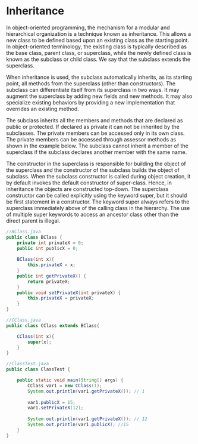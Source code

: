 # Inheritance
In object-oriented programming, the mechanism for a modular and hierarchical organization is a technique known as inheritance. This allows a new class to be defined based upon an existing class as the starting point. In object-oriented terminology, the existing class is typically described as the base class, parent class, or superclass, while the newly defined class is known as the subclass or child class. We say that the subclass extends the superclass.  

When inheritance is used, the subclass automatically inherits, as its starting point, all methods from the superclass (other than constructors). The subclass can differentiate itself from its superclass in two ways. It may augment the superclass by adding new fields and new methods. It may also specialize existing behaviors by providing a new implementation that overrides an existing method.  

The subclass inherits all the members and methods that are declared as public or protected. If declared as private it can not be inherited by the subclasses. The private members can be accessed only in its own class. The private members can be accessed through assessor methods as shown in the example below. The subclass cannot inherit a member of the superclass if the subclass declares another member with the same name.  

The constructor in the superclass is responsible for building the object of the superclass and the constructor of the subclass builds the object of subclass. When the subclass constructor is called during object creation, it by default invokes the default constructor of super-class. Hence, in inheritance the objects are constructed top-down. The superclass constructor can be called explicitly using the keyword super, but it should be first statement in a constructor. The keyword super always refers to the superclass immediately above of the calling class in the hierarchy. The use of multiple super keywords to access an ancestor class other than the direct parent is illegal.

```JAVA
//BClass.java
public class BClass {
	private int privateX = 0;
	public int publicX = 0;
	
	BClass(int x){
		this.privateX = x;
	}
	public int getPrivateX() {
		return privateX;
	}
	public void setPrivateX(int privateX) {
		this.privateX = privateX;
	}
}

//CClass.java
public class CClass extends BClass{

	CClass(int x){
		super(x);
	}	
}

//ClassTest.java
public class ClassTest {

	public static void main(String[] args) {
		CClass var1 = new CClass(1);
		System.out.println(var1.getPrivateX()); // 1
		
		var1.publicX = 15;
		var1.setPrivateX(12);
		
		System.out.println(var1.getPrivateX()); // 12
		System.out.println(var1.publicX); //15
	}
}

```
